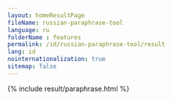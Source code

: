 ```yaml
---
layout: homeResultPage
fileName: russian-paraphrase-tool
language: ru
folderName : features
permalink: /id/russian-paraphrase-tool/result
lang: id
nointernationalization: true
sitemap: false
---
```

{% include result/paraphrase.html %}

<script src="/js/result/paraprashing.js" data-foldername="{{page.folderName}}" data-lang="{{page.lang}}"></script>